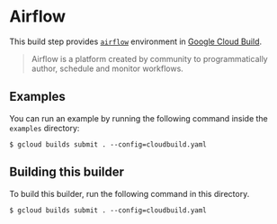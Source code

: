 # Airflow

This build step provides [`airflow`](https://airflow.apache.org/) environment in [Google Cloud Build](https://cloud.google.com/cloud-build).

>Airflow is a platform created by community to programmatically author, schedule and monitor workflows.

## Examples

You can run an example by running the following command inside the `examples` directory:

    $ gcloud builds submit . --config=cloudbuild.yaml

## Building this builder

To build this builder, run the following command in this directory.

    $ gcloud builds submit . --config=cloudbuild.yaml
